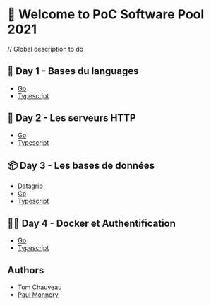 # :wave: Welcome to PoC Software Pool 2021

// Global description to do

## :closed_book: Day 1 - Bases du languages
 - [Go]()
 - [Typescript](https://github.com/PoCInnovation/Pool2021/blob/master/Software/day01/Typescript.md)
## :radio_button: Day 2 - Les serveurs HTTP
 - [Go]()
 - [Typescript](https://github.com/PoCInnovation/Pool2021/blob/master/Software/day02/Typescript.md)
## :package: Day 3 - Les bases de données
 - [Datagrip](https://github.com/PoCInnovation/Pool2021/blob/master/Software/day03/Partie1.md)
 - [Go]()
 - [Typescript]()
## :policeman: Day 4 - Docker et Authentification
 - [Go]()
 - [Typescript]()

## Authors
 - [Tom Chauveau](https://github.com/TomChv)
 - [Paul Monnery](https://github.com/PaulMonnery)
